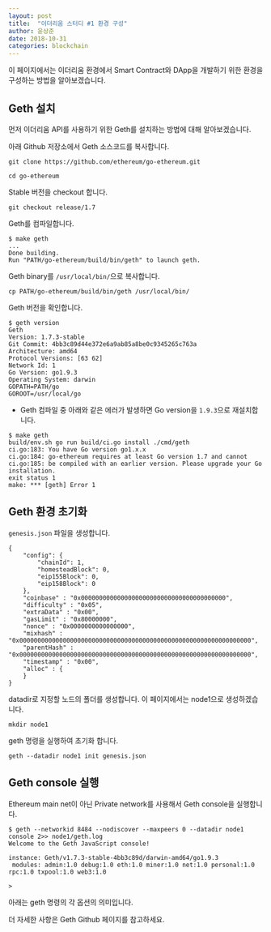 ```yaml
---
layout: post
title:  "이더리움 스터디 #1 환경 구성"
author: 윤상준
date: 2018-10-31
categories: blockchain
---
```


이 페이지에서는 이더리움 환경에서 Smart Contract와 DApp을 개발하기 위한 환경을 구성하는 방법을 알아보겠습니다.

## Geth 설치

먼저 이더리움 API를 사용하기 위한 Geth를 설치하는 방법에 대해 알아보겠습니다.

아래 Github 저장소에서 Geth 소스코드를 복사합니다.

```
git clone https://github.com/ethereum/go-ethereum.git

cd go-ethereum
```

Stable 버전을 checkout 합니다.

```
git checkout release/1.7
```

Geth를 컴파일합니다.

```
$ make geth
...
Done building.
Run "PATH/go-ethereum/build/bin/geth" to launch geth.
```

Geth binary를 `/usr/local/bin/`으로 복사합니다.

```
cp PATH/go-ethereum/build/bin/geth /usr/local/bin/
```

Geth 버전을 확인합니다.

```
$ geth version
Geth
Version: 1.7.3-stable
Git Commit: 4bb3c89d44e372e6a9ab85a8be0c9345265c763a
Architecture: amd64
Protocol Versions: [63 62]
Network Id: 1
Go Version: go1.9.3
Operating System: darwin
GOPATH=PATH/go
GOROOT=/usr/local/go
```

* Geth 컴파일 중 아래와 같은 에러가 발생하면 Go version을 `1.9.3`으로 재설치합니다.

```
$ make geth
build/env.sh go run build/ci.go install ./cmd/geth
ci.go:183: You have Go version go1.x.x
ci.go:184: go-ethereum requires at least Go version 1.7 and cannot
ci.go:185: be compiled with an earlier version. Please upgrade your Go installation.
exit status 1
make: *** [geth] Error 1
```

## Geth 환경 초기화

`genesis.json` 파일을 생성합니다.

```
{
    "config": {
        "chainId": 1,
        "homesteadBlock": 0,
        "eip155Block": 0,
        "eip158Block": 0
    },
    "coinbase" : "0x0000000000000000000000000000000000000000",
    "difficulty" : "0x05",
    "extraData" : "0x00",
    "gasLimit" : "0x80000000",
    "nonce" : "0x0000000000000000",
    "mixhash" : "0x0000000000000000000000000000000000000000000000000000000000000000",
    "parentHash" : "0x0000000000000000000000000000000000000000000000000000000000000000",
    "timestamp" : "0x00",
    "alloc" : {
    }
}
```

datadir로 지정할 노드의 폴더를 생성합니다.
이 페이지에서는 node1으로 생성하겠습니다.

```
mkdir node1
```

geth 명령을 실행하여 초기화 합니다.

```
geth --datadir node1 init genesis.json
```

## Geth console 실행

Ethereum main net이 아닌 Private network를 사용해서 Geth console을 실행합니다.

```
$ geth --networkid 8484 --nodiscover --maxpeers 0 --datadir node1 console 2>> node1/geth.log
Welcome to the Geth JavaScript console!

instance: Geth/v1.7.3-stable-4bb3c89d/darwin-amd64/go1.9.3
 modules: admin:1.0 debug:1.0 eth:1.0 miner:1.0 net:1.0 personal:1.0 rpc:1.0 txpool:1.0 web3:1.0

>
```

아래는 geth 명령의 각 옵션의 의미입니다.

더 자세한 사항은 Geth Github 페이지를 참고하세요.
